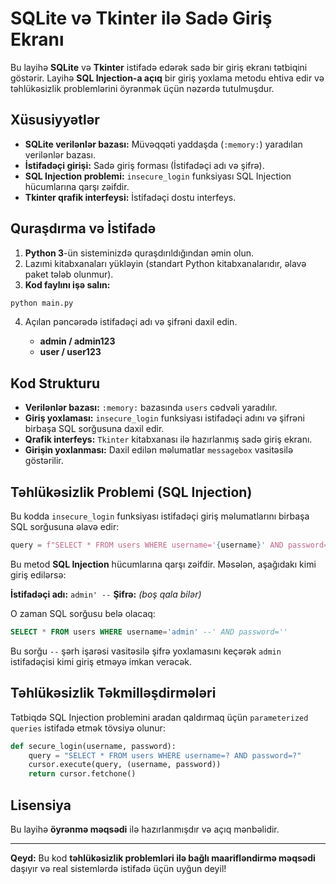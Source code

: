 # SQLite və Tkinter ilə Sadə Giriş Ekranı

Bu layihə **SQLite** və **Tkinter** istifadə edərək sadə bir giriş ekranı tətbiqini göstərir. Layihə **SQL Injection-a açıq** bir giriş yoxlama metodu ehtiva edir və təhlükəsizlik problemlərini öyrənmək üçün nəzərdə tutulmuşdur.

## Xüsusiyyətlər
- **SQLite verilənlər bazası:** Müvəqqəti yaddaşda (`:memory:`) yaradılan verilənlər bazası.
- **İstifadəçi girişi:** Sadə giriş forması (İstifadəçi adı və şifrə).
- **SQL Injection problemi:** `insecure_login` funksiyası SQL Injection hücumlarına qarşı zəifdir.
- **Tkinter qrafik interfeysi:** İstifadəçi dostu interfeys.

## Quraşdırma və İstifadə

1. **Python 3**-ün sisteminizdə quraşdırıldığından əmin olun.
2. Lazımi kitabxanaları yükləyin (standart Python kitabxanalarıdır, əlavə paket tələb olunmur).
3. **Kod faylını işə salın:**

```sh
python main.py
```

4. Açılan pəncərədə istifadəçi adı və şifrəni daxil edin.
   
   - **admin / admin123**
   - **user / user123**

## Kod Strukturu

- **Verilənlər bazası:** `:memory:` bazasında `users` cədvəli yaradılır.
- **Giriş yoxlaması:** `insecure_login` funksiyası istifadəçi adını və şifrəni birbaşa SQL sorğusuna daxil edir.
- **Qrafik interfeys:** `Tkinter` kitabxanası ilə hazırlanmış sadə giriş ekranı.
- **Girişin yoxlanması:** Daxil edilən məlumatlar `messagebox` vasitəsilə göstərilir.

## Təhlükəsizlik Problemi (SQL Injection)

Bu kodda `insecure_login` funksiyası istifadəçi giriş məlumatlarını birbaşa SQL sorğusuna əlavə edir:

```python
query = f"SELECT * FROM users WHERE username='{username}' AND password='{password}'"
```

Bu metod **SQL Injection** hücumlarına qarşı zəifdir. Məsələn, aşağıdakı kimi giriş edilərsə:

**İstifadəçi adı:** `admin' --`
**Şifrə:** _(boş qala bilər)_

O zaman SQL sorğusu belə olacaq:

```sql
SELECT * FROM users WHERE username='admin' --' AND password=''
```

Bu sorğu `--` şərh işarəsi vasitəsilə şifrə yoxlamasını keçərək `admin` istifadəçisi kimi giriş etməyə imkan verəcək.

## Təhlükəsizlik Təkmilləşdirmələri

Tətbiqdə SQL Injection problemini aradan qaldırmaq üçün `parameterized queries` istifadə etmək tövsiyə olunur:

```python
def secure_login(username, password):
    query = "SELECT * FROM users WHERE username=? AND password=?"
    cursor.execute(query, (username, password))
    return cursor.fetchone()
```

## Lisensiya
Bu layihə **öyrənmə məqsədi** ilə hazırlanmışdır və açıq mənbəlidir.

---
**Qeyd:** Bu kod **təhlükəsizlik problemləri ilə bağlı maarifləndirmə məqsədi** daşıyır və real sistemlərdə istifadə üçün uyğun deyil!

